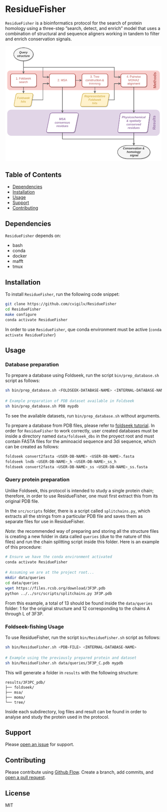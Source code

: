 # ResidueFisher

`ResidueFisher` is a bioinformatics protocol for the search of protein homology using a three-step ”search, detect, and enrich” model that uses a combination of structural and sequence aligners working in tandem to filter and enrich conservation signals.

![Protocol overview](./doc/figures/protocol.png)

## Table of Contents

- [Dependencies](#dependencies)
- [Installation](#installation)
- [Usage](#usage)
- [Support](#support)
- [Contributing](#contributing)

## Dependencies

`ResidueFisher` depends on:
- bash
- conda
- docker
- mafft
- tmux

## Installation

To install `ResidueFisher`, run the following code snippet:
```sh
git clone https://github.com/cvigilv/ResidueFisher
cd ResidueFisher
make configure
conda activate ResidueFisher
```
In order to use `ResidueFisher`, que conda environment must be active (`conda activate ResidueFisher`)

## Usage
### Database preparation

To prepare a database using Foldseek, run the script `bin/prep_database.sh` script as follows:

```sh
sh bin/prep_database.sh <FOLDSEEK-DATABASE-NAME> <INTERNAL-DATABASE-NAME>

# Example preparation of PDB dataset available in Foldseek
sh bin/prep_database.sh PDB mypdb
```
To see the available datasets, run `bin/prep_database.sh` without arguments.

To prepare a database from PDB files, please refer to [foldseek tutorial](https://github.com/steineggerlab/foldseek#databases). In order for `ResidueFisher` to work correctly, user created databases must be inside a directory named `data/foldseek_dbs` in the proyect root and must contain FASTA files for the aminoacid sequence and 3di sequence, which can be created as follows:
```sh
foldseek convert2fasta <USER-DB-NAME> <USER-DB-NAME>.fasta
foldseek lndb <USER-DB-NAME>_h <USER-DB-NAME>_ss_h
foldseek convert2fasta <USER-DB-NAME>_ss <USER-DB-NAME>_ss.fasta
```

### Query protein preparation
Unlike Foldseek, this protocol is intended to study a single protein chain; therefore, in order to use ResidueFisher, one must first extract this from its original PDB file.

In the `src/scripts` folder, there is a script called `splitchains.py`, which extracts all the strings from a particular PDB file and saves them as separate files for use in ResidueFisher.

*Note*: the recommended way of preparing and storing all the structure files is creating a new folder in data called `queries` (due to the nature of this files) and run the chain splitting script inside this folder. Here is an example of this procedure:

```sh
# Ensure we have the conda environment activated 
conda activate ResidueFisher

# Assuming we are at the project root...
mkdir data/queries
cd data/queries
wget https://files.rcsb.org/download/3F3P.pdb
python ../../src/scripts/splitchains.py 3F3P.pdb
```
From this example, a total of 13 should be found inside the `data/queries` folder: 1 for the original structure and 12 corresponding to the chains A through L of 3F3P.


### Foldseek-fishing Usage

To use ResidueFisher, run the script `bin/ResidueFisher.sh` script as follows:
```sh
sh bin/ResidueFisher.sh <PDB-FILE> <INTERNAL-DATABASE-NAME>

# Example using the previously prepared protein and dataset
sh bin/ResidueFisher.sh data/queries/3F3P_C.pdb mypdb
```

This will generate a folder in `results` with the following structure:
```
results/3F3PC_pdb/
├── foldseek/
├── msa/
├── moma/
└── tree/
```

Inside each subdirectory, log files and result can be found in order to analyse and study the protein used in the protocol.

## Support

Please [open an issue](https://github.com/cvigilv/ResidueFisher/issues/new) for
support.

## Contributing

Please contribute using [Github Flow](https://guides.github.com/introduction/flow/). Create a branch, add
commits, and [open a pull request](https://github.com/cvigilv/ResidueFisher/compare/).

## License

MIT

